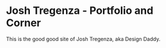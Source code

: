 # Josh Tregenza - Portfolio and Corner
 
 This is the good good site of Josh Tregenza, aka Design Daddy. 

 